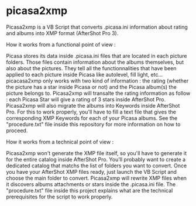 # picasa2xmp
Picasa2xmp is a VB Script that converts .picasa.ini information about rating and albums 
into XMP format (AfterShot Pro 3).

How it works from a functional point of view :

Picasa stores its data inside .picasa.ini files that are located in each picture folders.
Those files contain information about the albums themselves, but also about the pictures.
They tell all the functionnalities that have been applied to each picture inside Picasa
like autolevel, fill light, etc...
picacasa2xmp only works with two kind of information : the rating (whether the picture has
a star inside Picasa or not) and the Picasa album(s) the picture belongs to. 
Picasa2xmp will transalte the rating information as follow : each Picasa Star will give a 
rating of 3 stars inside AfterShot Pro.
Picasa2xmp will also migrate the albums into Keywords inside AfterShot Pro. For this to
work properly, you'll have to fill a text file that gives the corresponding XMP Keywords
for each of your Picasa albums. See the "procedure.txt" file inside this repository for more
information on how to proceed.

How it works from a technical point of view :

Picasa2xmp won't generate the XMP file itself, so you'll have to generate it for the entire
catalog inside AfterShot Pro. You'll probably want to create a dedicated catalog that matchs the
list of folders you want to convert.
Once you have your AfterShot XMP files ready, just launch the VB Script and choose the main
folder to convert. Picasa2xmp will rewrite XMP files when it discovers albums attachments or
stars inside the .picasa.ini file. The "procedure.txt" file inside this project explains 
what are the technical prerequisites for the script to work properly.
